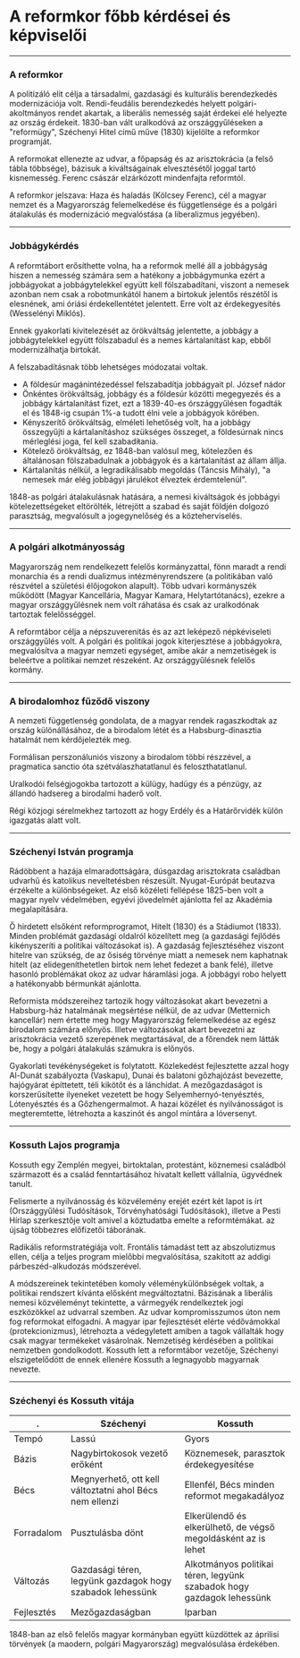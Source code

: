 # A reformkor főbb kérdései és képviselői
---
### A reformkor
A politizáló elit célja a társadalmi, gazdasági és kulturális berendezkedés modernizációja volt. Rendi-feudális berendezkedés helyett polgári-akoltmányos rendet akartak, a liberális nemesség saját érdekei elé helyezte az ország érdekeit. 1830-ban vált uralkodóvá az országgyűléseken a "reformügy", Széchenyi Hitel című műve (1830) kijelölte a reformkor programját.

A reformokat ellenezte az udvar, a főpapság és az arisztokrácia (a felső tábla többsége), bázisuk a kiváltságainak elvesztésétől joggal tartó kisnemesség. Ferenc császár elzárkózott mindenfajta reformtól.

A reformkor jelszava: Haza és haladás (Kölcsey Ferenc), cél a magyar nemzet és a Magyarország felemelkedése és függetlensége és a polgári átalakulás és modernizáció megvalóstása (a liberalizmus jegyében).
***
### Jobbágykérdés
A reformtábort erősíthette volna, ha a reformok mellé áll a jobbágyság hiszen a nemesség számára sem a hatékony a jobbágymunka ezért a jobbágyokat a jobbágytelekkel együtt kell fölszabadítani, viszont a nemesek azonban nem csak a robotmunkától hanem a birtokuk jelentős részétől is elesnének, ami óriási érdekellentétet jelentett. Erre volt az érdekegyesítés (Wesselényi Miklós).

Ennek gyakorlati kivitelezését az örökváltság jelentette, a jobbágy a jobbágytelekkel együtt fölszabadul és a nemes kártalanítást kap, ebből modernizálhatja birtokát.

A felszabadításnak több lehetséges módozatai voltak. 
- A földesúr magánintézedéssel felszabadítja jobbágyait pl. József nádor
- Önkéntes örökváltság, jobbágy és a földesúr közötti megegyezés és a jobbágy kártalanítást fizet, ezt a 1839-40-es órszággyűlésen fogadták el és 1848-ig csupán 1%-a tudott élni vele a jobbágyok körében.
- Kényszerítő örökváltság, elméleti lehetőség volt, ha a jobbágy összegyűjti a kártalanításhoz szükséges összeget, a földesúrnak nincs mérleglési joga, fel kell szabadíŧania.
- Kötelező örökváltság, ez 1848-ban valósul meg, kötelezően és általánosan fölszabadulnak a jobbágyok és a kártalanítást az állam állja.
- Kártalanítás nélkül, a legradikálisabb megoldás (Táncsis Mihály), "a nemesek már elég jobbágyi járulékot élveztek érdemtelenül".

1848-as polgári átalakulásnak hatására, a nemesi kiváltságok és jobbágyi kötelezettségeket eltörölték, létrejött a szabad és saját földjén dolgozó parasztság, megvalósult a jogegynelőség és a közteherviselés.
***
### A polgári alkotmányosság
Magyarország nem rendelkezett felelős kormányzattal, fönn maradt a rendi monarchia és a rendi dualizmus intézményrendszere (a politikában való részvétel a születési élőjogokon alapult). Több udvari kormányszék működött (Magyar Kancellária, Magyar Kamara, Helytartótanács), ezekre a magyar országgyűlésnek nem volt ráhatása és csak az uralkodónak tartoztak felelősséggel.

A reformtábor célja a népszuverenitás és az azt leképező népkéviseleti országgyűlés volt. A polgári és politikai jogok kiterjesztése a jobbágyokra, megvalósítva a magyar nemzeti egységet, amibe akár a nemzetiségek is beleértve a politikai nemzet részeként. Az országgyűlésnek felelős kormány.
***
### A birodalomhoz fűződő viszony
A nemzeti függetlenség gondolata, de a magyar rendek ragaszkodtak az ország különállásához, de a birodalom létét és a Habsburg-dinasztia hatalmát nem kérdőjelezték meg.

Formálisan perszonáluniós viszony a birodalom többi részzével, a pragmatica sanctio óta szétválaszhatatlanul és feloszthatatlanul.

Uralkodói felségjogokba tartozott a külügy, hadügy és a pénzügy, az állandó hadsereg a birodalmi haderő volt.

Régi közjogi sérelmekhez tartozott az hogy Erdély és a Határőrvidék külön igazgatás alatt volt.
***
### Széchenyi István programja
Rádöbbent a hazája elmaradottságára, dúsgazdag arisztokrata családban udvarhű és katolikus neveltetésben részesült. Nyugat-Európát beutazva érzékelte a különbségeket. Az első közéleti fellépése 1825-ben volt a magyar nyelv védelmében, egyévi jövedelmét ajánlotta fel az Akadémia megalapítására.

Ő hirdetett elsőként reformprogramot, Hitelt (1830) és a Stádiumot (1833). Minden problémát gazdasági oldalról közelített meg (a gazdasági fejlődés kikényszeríti a politikai változásokat is). A gazdaság fejlesztéséhez viszont hitelre van szükség, de az ősiség törvénye miatt a nemesek nem kaphatnak hitelt (az elidegeníthetetlen birtok nem lehet fedezet a bank felé), illetve hasonló problémákat okoz az udvar háramlási joga. A jobbágyi robo helyett a hatékonyabb bérmunkát ajánlotta.

Reformista módszereihez tartozik hogy változásokat akart bevezetni a Habsburg-ház hatalmának megsértése nélkül, de az udvar (Metternich kancellár) nem értette meg hogy Magyarország felemelkedése az egész birodalom számára előnyös. Illetve változásokat akart bevezetni az arisztokrácia vezető szerepének megtartásával, de a főrendek nem látták be, hogy a polgári átalakulás számukra is előnyös.

Gyakorlati tevékénységeket is folytatott. Közlekedést fejlesztette azzal hogy Al-Dunát szabályozta (Vaskapu), Dunai és balatoni gőzhajózást bevezette, hajógyárat építtetett, téli kikötőt és a lánchídat. A mezőgazdaságot is korszerűsítette ilyeneket vezetett be hogy Selyemhernyó-tenyésztés, Lótenyésztés és a Gőzhengermalmot. A hazai közélet és nyilvánosságot is megteremtette, létrehozta a kaszinót és angol mintára a lóversenyt.
***
### Kossuth Lajos programja
Kossuth egy Zemplén megyei, birtoktalan, protestánt, köznemesi családból származott és a család fenntartásához hivatalt kellett vállalnia, ügyvédnek tanult.

Felismerte a nyilvánosság és közvélemény erejét ezért két lapot is írt (Országgyűlési Tudósítások, Törvényhatósági Tudósítások), illetve a Pesti Hírlap szerkesztője volt amivel a köztudatba emelte a reformtémákat. az újság többezres előfizetői táborának.

Radikális reformstratégiája volt. Frontális támadást tett az abszolutizmus ellen, célja a teljes program mielőbbi megvalósítása, szakított az addigi párbeszéd-alkudozás módszerével.

A módszereinek tekintetében komoly véleménykülönbségek voltak, a politikai rendszert kívánta elősként megváltoztatni. Bázisának a liberális nemesi közvéleményt tekintette, a vármegyék rendelkeztek jogi eszközökkel az udvarral szemben. Az udvar kompromisszumos úton nem fog reformokat elfogadni. A magyar ipar fejlesztését elérte védővámokkal (protekcionizmus), létrehozta a védegyletett amiben a tagok vállalták hogy csak magyar termékeket vásárolnak. Nemzetiség kérdésében a politikai nemzetben gondolkodott. Kossuth lett a reformtábor vezetője, Széchenyi elszigetelődött de ennek ellenére Kossuth a legnagyobb magyarnak nevezte.
***
### Széchenyi és Kossuth vitája
. | Széchenyi | Kossuth
------------ | ------------ | ------------ 
Tempó | Lassú | Gyors 
Bázis | Nagybirtokosok vezető erőként | Köznemesek, parasztok érdekegyesítése
Bécs | Megnyerhető, ott kell változtatni ahol Bécs nem ellenzi | Ellenfél, Bécs minden reformot megakadályoz
Forradalom | Pusztulásba dönt | Elkerülendő és elkerülhető, de végső megoldásként az is lehet
Változás | Gazdasági téren, legyünk gazdagok hogy szabadok lehessünk | Alkotmányos politikai téren, legyünk szabadok hogy gazdagok lehessünk
Fejlesztés | Mezőgazdaságban | Iparban

1848-ban az első felelős magyar kormányban együtt küzdöttek az áprilisi törvények (a maodern, polgári Magyarország) megvalósulása érdekében.